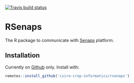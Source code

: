 <!-- badges: start -->
  [![Travis build status](https://travis-ci.com/csiro-crop-informatics/rsenaps.svg?branch=master)](https://travis-ci.com/csiro-crop-informatics/rsenaps)
  <!-- badges: end -->

# RSenaps
The R package to communicate with [Senaps](https://senaps.io/) platform.

## Installation

Currently on [Github](https://github.com/csiro-crop-informatics/rsenaps) only. Install with:

```r
remotes::install_github('csiro-crop-informatics/rsenaps')
```

